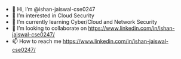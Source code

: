 - 👋 Hi, I’m @ishan-jaiswal-cse0247
- 👀 I’m interested in Cloud Security
- 🌱 I’m currently learning Cyber/Cloud and Network Security 
- 💞️ I’m looking to collaborate on https://www.linkedin.com/in/ishan-jaiswal-cse0247/
- 📫 How to reach me https://www.linkedin.com/in/ishan-jaiswal-cse0247/

<!---
Cyber/Cloud/Network Security | Azure AZ/SC 900 | IBM Cybersecurity Analyst | ICSI Certified Network Security Specialists | Cisco Certified Networking Essentials | AWS Security Practitioner |
--->
